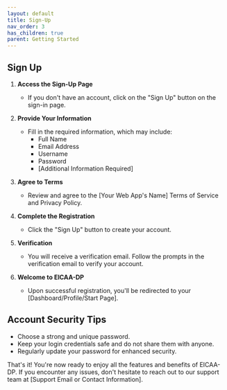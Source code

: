 ```yaml
---
layout: default
title: Sign-Up
nav_order: 3
has_children: true
parent: Getting Started
---
```

## Sign Up

1. **Access the Sign-Up Page**

   - If you don't have an account, click on the "Sign Up" button on the sign-in page.
2. **Provide Your Information**

   - Fill in the required information, which may include:
     - Full Name
     - Email Address
     - Username
     - Password
     - [Additional Information Required]
3. **Agree to Terms**

   - Review and agree to the [Your Web App's Name] Terms of Service and Privacy Policy.
4. **Complete the Registration**

   - Click the "Sign Up" button to create your account.
5. **Verification**

   - You will receive a verification email. Follow the prompts in the verification email to verify your account.
6. **Welcome to EICAA-DP**

   - Upon successful registration, you'll be redirected to your [Dashboard/Profile/Start Page].

## Account Security Tips

- Choose a strong and unique password.
- Keep your login credentials safe and do not share them with anyone.
- Regularly update your password for enhanced security.

That's it! You're now ready to enjoy all the features and benefits of EICAA-DP. If you encounter any issues, don't hesitate to reach out to our support team at [Support Email or Contact Information].
